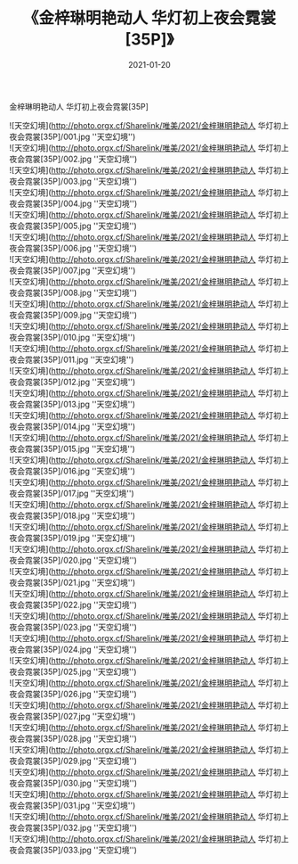 ﻿---
layout: post
title:  《金梓琳明艳动人 华灯初上夜会霓裳[35P]》
date:   2021-01-20
img: http://photo.orgx.cf/Sharelink/唯美/2021/金梓琳明艳动人 华灯初上夜会霓裳[35P]/000.jpg
categories: [美女, 清纯, 唯美]
---

金梓琳明艳动人 华灯初上夜会霓裳[35P]



![天空幻境](http://photo.orgx.cf/Sharelink/唯美/2021/金梓琳明艳动人 华灯初上夜会霓裳[35P]/001.jpg ''天空幻境'') <br>
![天空幻境](http://photo.orgx.cf/Sharelink/唯美/2021/金梓琳明艳动人 华灯初上夜会霓裳[35P]/002.jpg ''天空幻境'') <br>
![天空幻境](http://photo.orgx.cf/Sharelink/唯美/2021/金梓琳明艳动人 华灯初上夜会霓裳[35P]/003.jpg ''天空幻境'') <br>
![天空幻境](http://photo.orgx.cf/Sharelink/唯美/2021/金梓琳明艳动人 华灯初上夜会霓裳[35P]/004.jpg ''天空幻境'') <br>
![天空幻境](http://photo.orgx.cf/Sharelink/唯美/2021/金梓琳明艳动人 华灯初上夜会霓裳[35P]/005.jpg ''天空幻境'') <br>
![天空幻境](http://photo.orgx.cf/Sharelink/唯美/2021/金梓琳明艳动人 华灯初上夜会霓裳[35P]/006.jpg ''天空幻境'') <br>
![天空幻境](http://photo.orgx.cf/Sharelink/唯美/2021/金梓琳明艳动人 华灯初上夜会霓裳[35P]/007.jpg ''天空幻境'') <br>
![天空幻境](http://photo.orgx.cf/Sharelink/唯美/2021/金梓琳明艳动人 华灯初上夜会霓裳[35P]/008.jpg ''天空幻境'') <br>
![天空幻境](http://photo.orgx.cf/Sharelink/唯美/2021/金梓琳明艳动人 华灯初上夜会霓裳[35P]/009.jpg ''天空幻境'') <br>
![天空幻境](http://photo.orgx.cf/Sharelink/唯美/2021/金梓琳明艳动人 华灯初上夜会霓裳[35P]/010.jpg ''天空幻境'') <br>
![天空幻境](http://photo.orgx.cf/Sharelink/唯美/2021/金梓琳明艳动人 华灯初上夜会霓裳[35P]/011.jpg ''天空幻境'') <br>
![天空幻境](http://photo.orgx.cf/Sharelink/唯美/2021/金梓琳明艳动人 华灯初上夜会霓裳[35P]/012.jpg ''天空幻境'') <br>
![天空幻境](http://photo.orgx.cf/Sharelink/唯美/2021/金梓琳明艳动人 华灯初上夜会霓裳[35P]/013.jpg ''天空幻境'') <br>
![天空幻境](http://photo.orgx.cf/Sharelink/唯美/2021/金梓琳明艳动人 华灯初上夜会霓裳[35P]/014.jpg ''天空幻境'') <br>
![天空幻境](http://photo.orgx.cf/Sharelink/唯美/2021/金梓琳明艳动人 华灯初上夜会霓裳[35P]/015.jpg ''天空幻境'') <br>
![天空幻境](http://photo.orgx.cf/Sharelink/唯美/2021/金梓琳明艳动人 华灯初上夜会霓裳[35P]/016.jpg ''天空幻境'') <br>
![天空幻境](http://photo.orgx.cf/Sharelink/唯美/2021/金梓琳明艳动人 华灯初上夜会霓裳[35P]/017.jpg ''天空幻境'') <br>
![天空幻境](http://photo.orgx.cf/Sharelink/唯美/2021/金梓琳明艳动人 华灯初上夜会霓裳[35P]/018.jpg ''天空幻境'') <br>
![天空幻境](http://photo.orgx.cf/Sharelink/唯美/2021/金梓琳明艳动人 华灯初上夜会霓裳[35P]/019.jpg ''天空幻境'') <br>
![天空幻境](http://photo.orgx.cf/Sharelink/唯美/2021/金梓琳明艳动人 华灯初上夜会霓裳[35P]/020.jpg ''天空幻境'') <br>
![天空幻境](http://photo.orgx.cf/Sharelink/唯美/2021/金梓琳明艳动人 华灯初上夜会霓裳[35P]/021.jpg ''天空幻境'') <br>
![天空幻境](http://photo.orgx.cf/Sharelink/唯美/2021/金梓琳明艳动人 华灯初上夜会霓裳[35P]/022.jpg ''天空幻境'') <br>
![天空幻境](http://photo.orgx.cf/Sharelink/唯美/2021/金梓琳明艳动人 华灯初上夜会霓裳[35P]/023.jpg ''天空幻境'') <br>
![天空幻境](http://photo.orgx.cf/Sharelink/唯美/2021/金梓琳明艳动人 华灯初上夜会霓裳[35P]/024.jpg ''天空幻境'') <br>
![天空幻境](http://photo.orgx.cf/Sharelink/唯美/2021/金梓琳明艳动人 华灯初上夜会霓裳[35P]/025.jpg ''天空幻境'') <br>
![天空幻境](http://photo.orgx.cf/Sharelink/唯美/2021/金梓琳明艳动人 华灯初上夜会霓裳[35P]/026.jpg ''天空幻境'') <br>
![天空幻境](http://photo.orgx.cf/Sharelink/唯美/2021/金梓琳明艳动人 华灯初上夜会霓裳[35P]/027.jpg ''天空幻境'') <br>
![天空幻境](http://photo.orgx.cf/Sharelink/唯美/2021/金梓琳明艳动人 华灯初上夜会霓裳[35P]/028.jpg ''天空幻境'') <br>
![天空幻境](http://photo.orgx.cf/Sharelink/唯美/2021/金梓琳明艳动人 华灯初上夜会霓裳[35P]/029.jpg ''天空幻境'') <br>
![天空幻境](http://photo.orgx.cf/Sharelink/唯美/2021/金梓琳明艳动人 华灯初上夜会霓裳[35P]/030.jpg ''天空幻境'') <br>
![天空幻境](http://photo.orgx.cf/Sharelink/唯美/2021/金梓琳明艳动人 华灯初上夜会霓裳[35P]/031.jpg ''天空幻境'') <br>
![天空幻境](http://photo.orgx.cf/Sharelink/唯美/2021/金梓琳明艳动人 华灯初上夜会霓裳[35P]/032.jpg ''天空幻境'') <br>
![天空幻境](http://photo.orgx.cf/Sharelink/唯美/2021/金梓琳明艳动人 华灯初上夜会霓裳[35P]/033.jpg ''天空幻境'') <br>